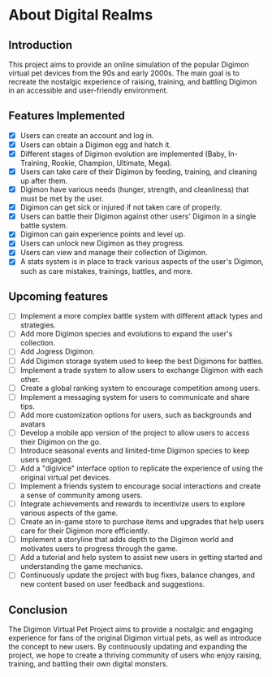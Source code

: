 # About Digital Realms

## Introduction
This project aims to provide an online simulation of the popular Digimon virtual pet devices from the 90s and early 2000s. The main goal is to recreate the nostalgic experience of raising, training, and battling Digimon in an accessible and user-friendly environment.

## Features Implemented
- [x]  Users can create an account and log in.
- [x]  Users can obtain a Digimon egg and hatch it.
- [x]  Different stages of Digimon evolution are implemented (Baby, In-Training, Rookie, Champion, Ultimate, Mega).
- [x]  Users can take care of their Digimon by feeding, training, and cleaning up after them.
- [x]  Digimon have various needs (hunger, strength, and cleanliness) that must be met by the user.
- [x]  Digimon can get sick or injured if not taken care of properly.
- [x]  Users can battle their Digimon against other users' Digimon in a single battle system.
- [x]  Digimon can gain experience points and level up.
- [x]  Users can unlock new Digimon as they progress.
- [x]  Users can view and manage their collection of Digimon.
- [x]  A stats system is in place to track various aspects of the user's Digimon, such as care mistakes, trainings, battles, and more.

## Upcoming features
- [ ] Implement a more complex battle system with different attack types and strategies.
- [ ] Add more Digimon species and evolutions to expand the user's collection.
- [ ] Add Jogress Digimon.
- [ ] Add Digimon storage system used to keep the best Digimons for battles.
- [ ] Implement a trade system to allow users to exchange Digimon with each other.
- [ ] Create a global ranking system to encourage competition among users.
- [ ] Implement a messaging system for users to communicate and share tips.
- [ ] Add more customization options for users, such as backgrounds and avatars
- [ ] Develop a mobile app version of the project to allow users to access their Digimon on the go.
- [ ] Introduce seasonal events and limited-time Digimon species to keep users engaged.
- [ ] Add a "digivice" interface option to replicate the experience of using the original virtual pet devices.
- [ ] Implement a friends system to encourage social interactions and create a sense of community among users.
- [ ] Integrate achievements and rewards to incentivize users to explore various aspects of the game.
- [ ] Create an in-game store to purchase items and upgrades that help users care for their Digimon more efficiently.
- [ ] Implement a storyline that adds depth to the Digimon world and motivates users to progress through the game.
- [ ] Add a tutorial and help system to assist new users in getting started and understanding the game mechanics.
- [ ] Continuously update the project with bug fixes, balance changes, and new content based on user feedback and suggestions.

## Conclusion
The Digimon Virtual Pet Project aims to provide a nostalgic and engaging experience for fans of the original Digimon virtual pets, as well as introduce the concept to new users. By continuously updating and expanding the project, we hope to create a thriving community of users who enjoy raising, training, and battling their own digital monsters.
